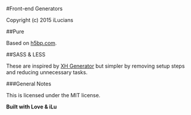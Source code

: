 #Front-end Generators

Copyright (c) 2015 iLucians

##Pure

Based on [h5bp.com](http://html5boilerplate.com/).

##SASS & LESS

These are inspired by [XH Generator](https://github.com/xhtmlized/generator-xh) but simpler by removing setup steps and reducing unnecessary tasks.

###General Notes

This is licensed under the MIT license.

**Built with Love & iLu**
